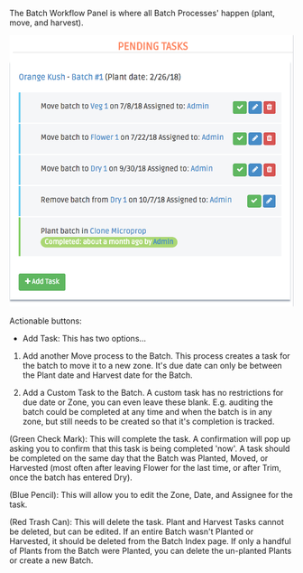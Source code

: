 The Batch Workflow Panel is where all Batch Processes' happen (plant, move, and harvest).

![](move-batch.png)

Actionable buttons:

+ Add Task: This has two options...

1. Add another Move process to the Batch. This process creates a task for the batch to move it to a new zone. It's due date can only be between the Plant date and Harvest date for the Batch.

2. Add a Custom Task to the Batch. A custom task has no restrictions for due date or Zone, you can even leave these blank. E.g. auditing the batch could be completed at any time and when the batch is in any zone, but still needs to be created so that it's completion is tracked.

(Green Check Mark): This will complete the task. A confirmation will pop up asking you to confirm that this task is being completed 'now'. A task should be completed on the same day that the Batch was Planted, Moved, or Harvested (most often after leaving Flower for the last time, or after Trim, once the batch has entered Dry).

(Blue Pencil): This will allow you to edit the Zone, Date, and Assignee for the task.

(Red Trash Can): This will delete the task. Plant and Harvest Tasks cannot be deleted, but can be edited. If an entire Batch wasn't Planted or Harvested, it should be deleted from the Batch Index page. If only a handful of Plants from the Batch were Planted, you can delete the un-planted Plants or create a new Batch.